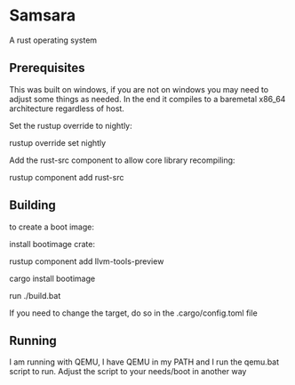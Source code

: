# Samsara
A rust operating system

## Prerequisites
This was built on windows, if you are not on windows you may need to adjust some things as needed. In the end it compiles to a baremetal x86_64 architecture regardless of host.

Set the rustup override to nightly:

rustup override set nightly

Add the rust-src component to allow core library recompiling:

rustup component add rust-src

## Building
to create a boot image:

install bootimage crate:

rustup component add llvm-tools-preview

cargo install bootimage

run ./build.bat

If you need to change the target, do so in the .cargo/config.toml file

## Running
I am running with QEMU, I have QEMU in my PATH and I run the qemu.bat script to run. Adjust the script to your needs/boot in another way